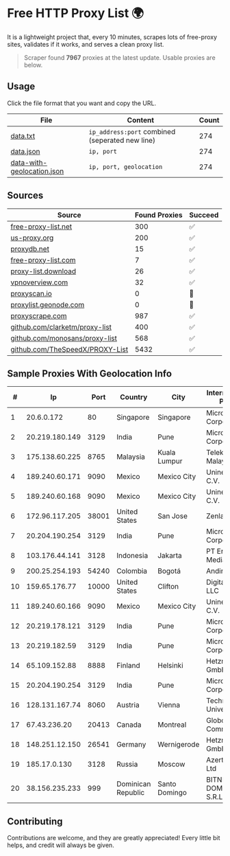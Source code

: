 
# Free HTTP Proxy List 🌍

It is a lightweight project that, every 10 minutes, scrapes lots of free-proxy sites, validates if it works, and serves a clean proxy list.


> Scraper found **7967** proxies at the latest update. Usable proxies are below.

## Usage

Click the file format that you want and copy the URL.


|File|Content|Count|
|----|-------|-----|
|[data.txt](https://raw.githubusercontent.com/themiralay/Proxy-List-World/master/data.txt)|`ip_address:port` combined (seperated new line)|274|
|[data.json](https://raw.githubusercontent.com/themiralay/Proxy-List-World/master/data.json)|`ip, port`|274|
|[data-with-geolocation.json](https://raw.githubusercontent.com/themiralay/Proxy-List-World/master/data-with-geolocation.json)|`ip, port, geolocation`|274|

## Sources

|Source|Found Proxies|Succeed|
|------|-------------|-------|
|[free-proxy-list.net](https://free-proxy-list.net)|300|✅|
|[us-proxy.org](https://www.us-proxy.org)|200|✅|
|[proxydb.net](http://proxydb.net)|15|✅|
|[free-proxy-list.com](https://free-proxy-list.com/?page=&port=&type%5B%5D=http&type%5B%5D=https&up_time=0&search=Search)|7|✅|
|[proxy-list.download](https://www.proxy-list.download/HTTP)|26|✅|
|[vpnoverview.com](https://vpnoverview.com/privacy/anonymous-browsing/free-proxy-servers)|32|✅|
|[proxyscan.io](https://www.proxyscan.io)|0|🚫|
|[proxylist.geonode.com](https://proxylist.geonode.com/api/proxy-list?limit=300&page=1&sort_by=lastChecked&sort_type=desc&protocols=http,https)|0|🚫|
|[proxyscrape.com](https://api.proxyscrape.com/v2/?request=displayproxies&protocol=http&timeout=10000&country=all&ssl=all&anonymity=all)|987|✅|
|[github.com/clarketm/proxy-list](https://raw.githubusercontent.com/clarketm/proxy-list/master/proxy-list-raw.txt)|400|✅|
|[github.com/monosans/proxy-list](https://raw.githubusercontent.com/monosans/proxy-list/main/proxies/http.txt)|568|✅|
|[github.com/TheSpeedX/PROXY-List](https://raw.githubusercontent.com/TheSpeedX/PROXY-List/master/http.txt)|5432|✅|


## Sample Proxies With Geolocation Info

|#|Ip|Port|Country|City|Internet Service Provider|
|-|--|----|-------|----|-------------------------|
|1|20.6.0.172|80|Singapore|Singapore|Microsoft Corporation|
|2|20.219.180.149|3129|India|Pune|Microsoft Corporation|
|3|175.138.60.225|8765|Malaysia|Kuala Lumpur|Telekom Malaysia Berhad|
|4|189.240.60.171|9090|Mexico|Mexico City|Uninet S.A. de C.V.|
|5|189.240.60.168|9090|Mexico|Mexico City|Uninet S.A. de C.V.|
|6|172.96.117.205|38001|United States|San Jose|Zenlayer Inc|
|7|20.204.190.254|3129|India|Pune|Microsoft Corporation|
|8|103.176.44.141|3128|Indonesia|Jakarta|PT Era Digital Media|
|9|200.25.254.193|54240|Colombia|Bogotá|Andinet ON Line|
|10|159.65.176.77|10000|United States|Clifton|DigitalOcean, LLC|
|11|189.240.60.166|9090|Mexico|Mexico City|Uninet S.A. de C.V.|
|12|20.219.178.121|3129|India|Pune|Microsoft Corporation|
|13|20.219.182.59|3129|India|Pune|Microsoft Corporation|
|14|65.109.152.88|8888|Finland|Helsinki|Hetzner Online GmbH|
|15|20.204.190.254|3129|India|Pune|Microsoft Corporation|
|16|128.131.167.74|8060|Austria|Vienna|Technische Universitat Wien|
|17|67.43.236.20|20413|Canada|Montreal|GloboTech Communications|
|18|148.251.12.150|26541|Germany|Wernigerode|Hetzner Online GmbH|
|19|185.17.0.130|3128|Russia|Moscow|Azerta GROUP Ltd|
|20|38.156.235.233|999|Dominican Republic|Santo Domingo|BITNET DOMINICANA, S.R.L.|



## Contributing

Contributions are welcome, and they are greatly appreciated! Every
little bit helps, and credit will always be given.

